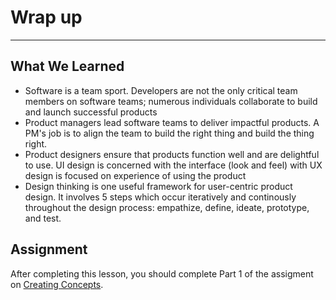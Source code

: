 # Wrap up
----


## What We Learned

- Software is a team sport. Developers are not the only critical team members on software teams; numerous individuals collaborate to build and launch successful products
- Product managers lead software teams to deliver impactful products. A PM's job is to align the team to build the right thing and build the thing right.
- Product designers ensure that products function well and are delightful to use. UI design is concerned with the interface (look and feel) with UX design is focused on experience of using the product
- Design thinking is one useful framework for user-centric product design. It involves 5 steps which occur iteratively and continously throughout the design process: empathize, define, ideate, prototype, and test. 

## Assignment

After completing this lesson, you should complete Part 1 of the assigment on [Creating Concepts](/assessment-concept-tests.html). 
